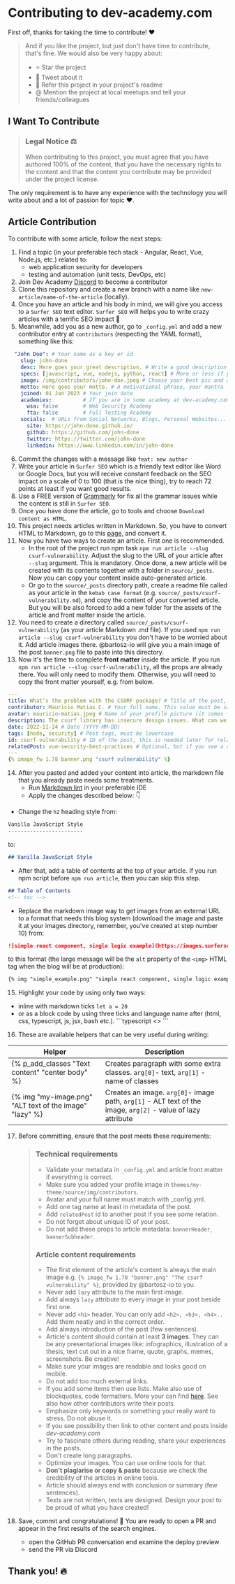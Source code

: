 <!-- omit in toc -->
# Contributing to dev-academy.com

First off, thanks for taking the time to contribute! ❤️

> And if you like the project, but just don't have time to contribute, that's fine. We would also be very happy about:
> - ⭐️ Star the project
> - 🐥 Tweet about it
> - 📖 Refer this project in your project's readme
> - @ Mention the project at local meetups and tell your friends/colleagues

## I Want To Contribute

> ### Legal Notice ⚖️ <!-- omit in toc -->
> When contributing to this project, you must agree that you have authored 100% of the content, that you have the necessary rights to the content and that the content you contribute may be provided under the project license.

The only requirement is to have any experience with the technology you will write about and a lot of passion for topic ❤️.

## Article Contribution

To contribute with some article, follow the next steps:

1. Find a topic (in your preferable tech stack - Angular, React, Vue, Node.js,  etc.) related to:
    - web application security for developers
    - testing and automation (unit tests, DevOps, etc)
2. Join Dev Academy [Discord](https://discord.com/invite/tXrGY7ca43) to become a contributor
3. Clone this repository and create a new branch with a name like `new-article/name-of-the-article` (locally).
4. Once you have an article and his body in mind, we will give you access to a `Surfer SEO` text editor. `Surfer SEO` will helps you to write crazy articles with a terrific SEO impact 🚀
5. Meanwhile, add you as a new author, go to `_config.yml` and add a new contributor entry at `contributors` (respecting the YAML format), something like this:

```yml
  "John Doe": # Your name as a key or id
    slug: john-done 
    desc: Here goes your great description. # Write a good description
    specs: [javascript, vue, nodejs, python, react] # More or less if you want
    image: /img/contributors/john-doe.jpeg # Choose your best pic and add it at this path
    motto: Here goes your motto. # A motivational phrase, your mantra
    joined: 01 Jan 2023 # Your join date 
    academies:          # If you are in some academy at dev-academy.com change it to true
      wsa: false        # Web Security Academy
      fta: false        # Full Testing Academy
    socials:  # URLs from Social Networks, Blogs, Personal Websites...
      site: https://john-done.github.io/
      github: https://github.com/john-done
      twitter: https://twitter.com/john-done
      linkedin: https://www.linkedin.com/in/john-done
```

6. Commit the changes with a message like `feat: new author`
7. Write your article in `Surfer SEO` which is a friendly text editor like Word or Google Docs, but you will receive constant feedback on the SEO impact on a scale of 0 to 100 (that is the nice thing), try to reach 72 points at least if you want good results.
8. Use a FREE version of [Grammarly](https://www.grammarly.com/browser/chrome) for fix all the grammar issues while the content is still in `Surfer SEO`.
9. Once you have done the article, go to tools and choose `Download content as HTML`.
10. This project needs articles written in Markdown. So, you have to convert HTML to Markdown, go to this [page](https://codebeautify.org/html-to-markdown), and convert it.
11. Now you have two ways to create an article. First one is recommended.
    - In the root of the project run npm task `npm run article --slug csurf-vulnerability`. Adjust the slug to the URL of your article after `--slug` argument. This is mandatory. Once done, a new article will be created with its contents together with a folder in `source/_posts`. Now you can copy your content inside auto-generated article.
    - Or go to the `source/_posts` directory path, create a readme file called as your article in the `kebab case format` (e.g. `source/_posts/csurf-vulnerability.md`), and copy the content of your converted article. But you will be also forced to add a new folder for the assets of the article and front matter inside the article.
12. You need to create a directory called `source/_posts/csurf-vulnerability` (as your article Markdown .md file). If you used `npm run article --slug csurf-vulnerability` you don't have to be worried about it. Add article images there. @bartosz-io will give you a main image of the post `banner.png` file to paste into this directory.
13. Now it's the time to complete **front matter** inside the article. If you run `npm run article --slug csurf-vulnerability`, all the props are already there. You will only need to modify them. Otherwise, you will need to copy the front matter yourself, e.g. from below.
```yml
---
title: What’s the problem with the CSURF package? # Title of the post, and also as a meta title
contributor: Mauricio Matias C. # Your full name. This value must be same as in the `_config.yml`
avatar: mauricio-matias.jpeg # Name of your profile picture (it comes from img/contributors)
description: The csurf library has insecure design issues. What can we do? # Meta description
date: 2022-11-24 # Date (YYYY-MM-DD)
tags: [node, security] # Post tags, must be lowercase
id: csurf-vulnerability # ID of the post, this is needed later for related posts (make sure this value is unique)
relatedPost: vue-security-best-practices # Optional, but if you see a relation with other post you can add its id here
---
{% image_fw 1.78 banner.png "csurf vulnerability" %}
```
14. After you pasted and added your content into article, the markdown file that you already paste needs some treatments.
    - Run [Markdown lint](https://marketplace.visualstudio.com/items?itemName=DavidAnson.vscode-markdownlint) in your preferable IDE
    - Apply the changes described below: 👇

- Change the `h2` heading style from:

```md
Vanilla JavaScript Style
------------------------
```
to:
```md
## Vanilla JavaScript Style
```

- After that, add a table of contents at the top of your article. If you run npm script before `npm run article`, then you can skip this step.

```md
## Table of Contents
<!-- toc -->
```

- Replace the markdown image way to get images from an external URL to a format that needs this blog system (download the image and paste it at your images directory, remember, you've created at step number 10) from:

```md
![simple react component, single logic example](https://images.surferseo.art/5b6d9719-266f-4f93-a999-44d81fc570cf.png)
```

to this format (the large message will be the `alt` property of the `<img>` HTML tag when the blog will be at production):

```md
{% img "simple_example.png" "simple react component, single logic example" "lazy" %}
```

15. Highlight your code by using only two ways:
- inline with markdown ticks `let a = 20`
- or as a block code by using three ticks and language name after (html, css, typescript, js, jsx, bash etc.). `\``typescript <<my-content>> ```

16. These are available helpers that can be very useful during writing:

| Helper                                                  | Description                                                                                                  |
|---------------------------------------------------------|--------------------------------------------------------------------------------------------------------------|
| {% p_add_classes "Text content" "center body" %}        | Creates paragraph with some extra classes. `arg[0]`- text, `arg[1]` - name of classes                        |
| {% img "my-image.png" "ALT text of the image" "lazy" %} | Creates an image. `arg[0]`- image path, `arg[1]` - ALT text of the image, `arg[2]` - value of lazy attribute |

17. Before committing, ensure that the post meets these requirements:
    > ### Technical requirements
    > - Validate your metadata in `_config.yml` and article front matter if everything is correct.
    > - Make sure you added your profile image in `themes/my-theme/source/img/contributors`.
    > - Avatar and your full name must match with _config.yml.
    > - Add one tag name at least in metadata of the post.
    > - Add `relatedPost` id to another post if you see some relation.
    > - Do not forget about unique ID of your post.
    > - Do not add these props to article metadata: `bannerHeader`, `bannerSubheader`.
    > ### Article content requirements
    > - The first element of the article's content is always the main image e.g. `{% image_fw 1.78 "banner.png" "The csurf vulnerability" %}`, provided by @bartosz-io to you.
    > - Never add `lazy` attribute to the main first image.
    > - Add always `lazy` attribute to every image in your post beside first one.
    > - Never add `<h1>` header. You can only add `<h2>, <h3>, <h4>..` Add them neatly and in the correct order.
    > - Add always introduction of the post (few sentences).
    > - Article's content should contain at least **3 images**. They can be any presentational images like: infographics, illustration of a thesis, text cut out in a nice frame, quote, graphs, memes, screenshots. Be creative!
    > - Make sure your images are readable and looks good on mobile.
    > - Do not add too much external links.
    > - If you add some items then use lists. Make also use of blockquotes, code formatters. More your can find [here](https://www.markdownguide.org/basic-syntax/). See also how other contributors write their posts.
    > - Emphasize only keywords or something your really want to stress. Do not abuse it.
    > - If you see possibility then link to other content and posts inside *dev-academy.com*
    > - Try to fascinate others during reading, share your experiences in the posts.
    > - Don't create long paragraphs.
    > - Optimize your images. You can use online tools for that.
    > - **Don't plagiarise or copy & paste** because we check the credibility of the articles in online tools.
    > - Article should always end with conclusion or summary (few sentences).
    > - Texts are not written, texts are designed. Design your post to be proud of what you have created!

18. Save, commit and congratulations! 🥳 You are ready to open a PR and appear in the first results of the search engines.
    - open the GitHub PR conversation end examine the deploy preview
    - send the PR via Discord

## Thank you! 🔥